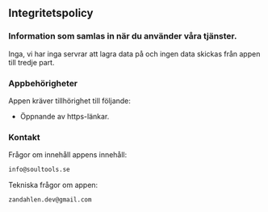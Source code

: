 ## Integritetspolicy



### Information som samlas in när du använder våra tjänster.

Inga, vi har inga servrar att lagra data på och ingen data skickas från appen till tredje part.

### Appbehörigheter

Appen kräver tillhörighet till följande:

 * Öppnande av https-länkar.

### Kontakt

Frågor om innehåll appens innehåll:
```markdown
info@soultools.se
```
Tekniska frågor om appen:
```markdown
zandahlen.dev@gmail.com
```

